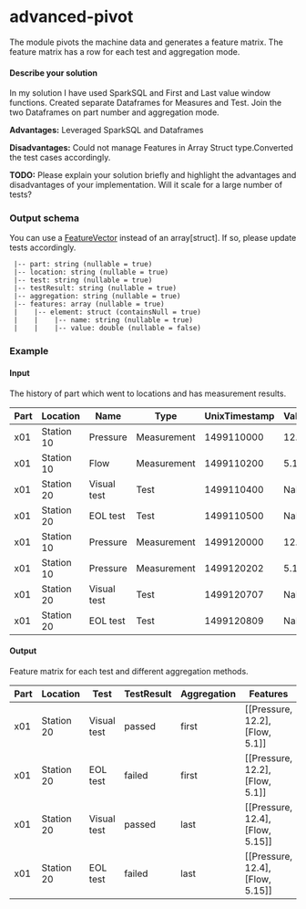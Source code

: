 # advanced-pivot

The module pivots the machine data and generates a feature matrix. The feature matrix has a row for each test and aggregation mode.

#### Describe your solution
In my solution I have used SparkSQL  and First and Last value window functions.
Created separate Dataframes for Measures and Test.
Join the two Dataframes on part number and aggregation mode.

**Advantages:**
Leveraged SparkSQL and Dataframes

**Disadvantages:**
Could not manage Features in Array Struct type.Converted the test cases accordingly.



__TODO:__ Please explain your solution briefly and highlight the advantages and disadvantages of your implementation. Will it scale for a large number of tests?

### Output schema

You can use a [FeatureVector](https://spark.apache.org/docs/latest/api/scala/index.html#org.apache.spark.ml.linalg.Vector) instead of an array[struct]. If so, please update tests accordingly.

```
 |-- part: string (nullable = true)
 |-- location: string (nullable = true)
 |-- test: string (nullable = true)
 |-- testResult: string (nullable = true)
 |-- aggregation: string (nullable = true)
 |-- features: array (nullable = true)
 |    |-- element: struct (containsNull = true)
 |    |    |-- name: string (nullable = true)
 |    |    |-- value: double (nullable = false)
```

### Example

#### Input

The history of part which went to locations and has measurement results.

|Part |Location    | Name        | Type           | UnixTimestamp  | Value | TestResult |
|-----|------------|-----------|----------------|-------|-------|----|
|x01  | Station 10 | Pressure | Measurement | 1499110000 | 12.2 | NA |
|x01  | Station 10 | Flow | Measurement | 1499110200 | 5.1 | NA |
|x01  | Station 20 | Visual test | Test | 1499110400 | NaN |  passed |
|x01  | Station 20 | EOL test | Test | 1499110500 | NaN |  failed |
|x01  | Station 10 | Pressure | Measurement | 1499120000 | 12.4 | NA |
|x01  | Station 10 | Pressure | Measurement | 1499120202 | 5.15 | NA |
|x01  | Station 20 | Visual test | Test | 1499120707 | NaN |  passed |
|x01  | Station 20 | EOL test | Test | 1499120809 | NaN |  passed |

#### Output

Feature matrix for each test and different aggregation methods.

|Part |Location    | Test        | TestResult           | Aggregation  | Features |
|-----|------------|-----------|----------------|-------|-------|
|x01  | Station 20 | Visual test | passed | first | [[Pressure, 12.2], [Flow, 5.1]] |
|x01  | Station 20 | EOL test | failed | first | [[Pressure, 12.2], [Flow, 5.1]] |
|x01  | Station 20 | Visual test | passed | last | [[Pressure, 12.4], [Flow, 5.15]] |
|x01  | Station 20 | EOL test | failed | last | [[Pressure, 12.4], [Flow, 5.15]] |
